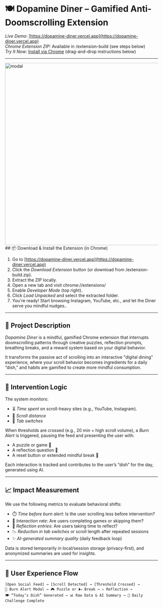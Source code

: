 # 🍽️ Dopamine Diner – Gamified Anti-Doomscrolling Extension

*Live Demo:* [https://dopamine-diner.vercel.app](https://dopamine-diner.vercel.app)  
*Chrome Extension ZIP:* Available in /extension-build (see steps below)  
*Try It Now:* [Install via Chrome](https://dopamine-diner.vercel.app) (drag-and-drop instructions below)

---
<img src="./screenshot.png" alt="modal" width="600"/>
## 📦 Download & Install the Extension (in Chrome)

1. Go to [https://dopamine-diner.vercel.app](https://dopamine-diner.vercel.app)
2. Click the *Download Extension* button (or download from /extension-build.zip).
3. Extract the ZIP locally.
4. Open a new tab and visit chrome://extensions/
5. Enable *Developer Mode* (top right).
6. Click *Load Unpacked* and select the extracted folder.
7. You're ready! Start browsing Instagram, YouTube, etc., and let the Diner serve you mindful nudges..

---

## 🧠 Project Description

*Dopamine Diner* is a mindful, gamified Chrome extension that interrupts doomscrolling patterns through creative puzzles, reflection prompts, breathing breaks, and a reward system based on your digital behavior.

It transforms the passive act of scrolling into an interactive "digital dining" experience, where your scroll behavior becomes ingredients for a daily “dish,” and habits are gamified to create more mindful consumption.

---

## 🧪 Intervention Logic

The system monitors:

- ⏳ *Time spent* on scroll-heavy sites (e.g., YouTube, Instagram).
- 📜 *Scroll distance*
- 🔄 *Tab switches*

When thresholds are crossed (e.g., 20 min + high scroll volume), a *Burn Alert* is triggered, pausing the feed and presenting the user with:
- A puzzle or game 🍳
- A reflection question 💬
- A reset button or extended mindful break 🧘

Each interaction is tracked and contributes to the user’s “dish” for the day, generated using AI.

---

## 📈 Impact Measurement

We use the following metrics to evaluate behavioral shifts:

- ⏱️ *Time before burn alert*: Is the user scrolling less before intervention?
- 🧩 *Interaction rate*: Are users completing games or skipping them?
- 🧠 *Reflection entries*: Are users taking time to reflect?
- 📉 *Reduction in tab switches* or scroll length after repeated sessions
- ✨ *AI-generated summary quality* (daily feedback loop)

Data is stored temporarily in local/session storage (privacy-first), and anonymized summaries are used for insights.

---

## 🚶 User Experience Flow

```text
[Open Social Feed] → [Scroll Detected] → [Threshold Crossed] → 
🚨 Burn Alert Modal → 🎮 Puzzle or 🌬️ Break → ✍️ Reflection →
🍽️ “Today’s Dish” Generated → 📊 Raw Data & AI Summary → 🎁 Daily Challenge Complete

